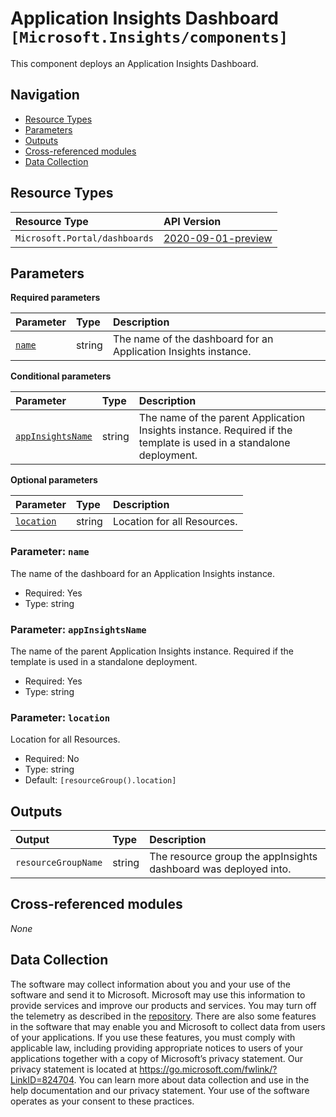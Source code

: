 # Application Insights Dashboard `[Microsoft.Insights/components]`

This component deploys an Application Insights Dashboard.

## Navigation

- [Resource Types](#Resource-Types)
- [Parameters](#Parameters)
- [Outputs](#Outputs)
- [Cross-referenced modules](#Cross-referenced-modules)
- [Data Collection](#Data-Collection)

## Resource Types

| Resource Type | API Version |
| :-- | :-- |
| `Microsoft.Portal/dashboards` | [2020-09-01-preview](https://learn.microsoft.com/en-us/azure/templates/Microsoft.Portal/2020-09-01-preview/dashboards) |

## Parameters

**Required parameters**

| Parameter | Type | Description |
| :-- | :-- | :-- |
| [`name`](#parameter-name) | string | The name of the dashboard for an Application Insights instance. |

**Conditional parameters**

| Parameter | Type | Description |
| :-- | :-- | :-- |
| [`appInsightsName`](#parameter-appinsightsname) | string | The name of the parent Application Insights instance. Required if the template is used in a standalone deployment. |

**Optional parameters**

| Parameter | Type | Description |
| :-- | :-- | :-- |
| [`location`](#parameter-location) | string | Location for all Resources. |

### Parameter: `name`

The name of the dashboard for an Application Insights instance.

- Required: Yes
- Type: string

### Parameter: `appInsightsName`

The name of the parent Application Insights instance. Required if the template is used in a standalone deployment.

- Required: Yes
- Type: string

### Parameter: `location`

Location for all Resources.

- Required: No
- Type: string
- Default: `[resourceGroup().location]`


## Outputs

| Output | Type | Description |
| :-- | :-- | :-- |
| `resourceGroupName` | string | The resource group the appInsights dashboard was deployed into. |

## Cross-referenced modules

_None_

## Data Collection

The software may collect information about you and your use of the software and send it to Microsoft. Microsoft may use this information to provide services and improve our products and services. You may turn off the telemetry as described in the [repository](https://aka.ms/avm/telemetry). There are also some features in the software that may enable you and Microsoft to collect data from users of your applications. If you use these features, you must comply with applicable law, including providing appropriate notices to users of your applications together with a copy of Microsoft’s privacy statement. Our privacy statement is located at <https://go.microsoft.com/fwlink/?LinkID=824704>. You can learn more about data collection and use in the help documentation and our privacy statement. Your use of the software operates as your consent to these practices.
